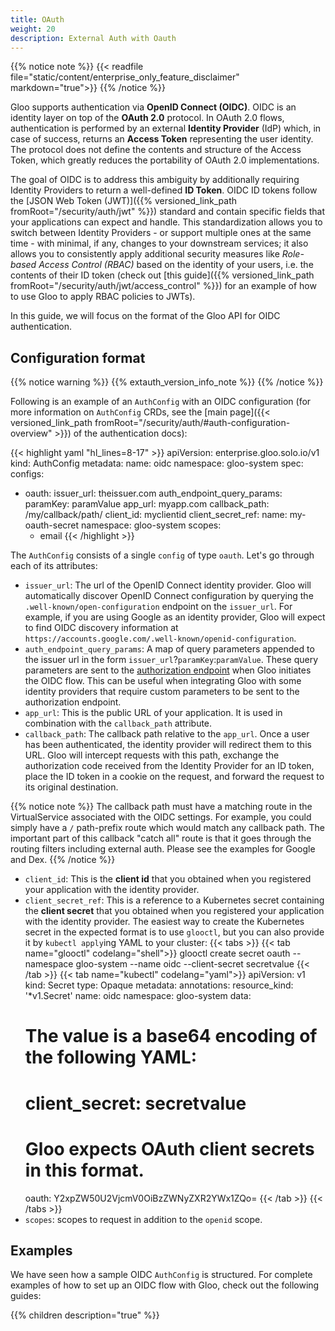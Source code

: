 ```yaml
---
title: OAuth
weight: 20
description: External Auth with Oauth
---
```


{{% notice note %}}
{{< readfile file="static/content/enterprise_only_feature_disclaimer" markdown="true">}}
{{% /notice %}}

Gloo supports authentication via **OpenID Connect (OIDC)**. OIDC is an identity layer on top of the **OAuth 2.0** protocol. 
In OAuth 2.0 flows, authentication is performed by an external **Identity Provider** (IdP) which, in case of success, 
returns an **Access Token** representing the user identity. The protocol does not define the contents and 
structure of the Access Token, which greatly reduces the portability of OAuth 2.0 implementations.

The goal of OIDC is to address this ambiguity by additionally requiring Identity Providers to return a well-defined **ID Token**. OIDC ID tokens follow the [JSON Web Token (JWT)]({{% versioned_link_path fromRoot="/security/auth/jwt" %}}) standard and contain specific fields that your applications can expect and handle. This standardization allows you to switch between Identity Providers - or support multiple ones at the same time - with minimal, if any, changes to your downstream services; it also allows you to consistently apply additional security measures like _Role-based Access Control (RBAC)_ based on the identity of your users, i.e. the contents of their ID token (check out [this guide]({{% versioned_link_path fromRoot="/security/auth/jwt/access_control" %}}) for an example of how to use Gloo to apply RBAC policies to JWTs). 

In this guide, we will focus on the format of the Gloo API for OIDC authentication.

## Configuration format
{{% notice warning %}}
{{% extauth_version_info_note %}}
{{% /notice %}}

Following is an example of an `AuthConfig` with an OIDC configuration (for more information on `AuthConfig` CRDs, see 
the [main page]({{< versioned_link_path fromRoot="/security/auth/#auth-configuration-overview" >}}) 
of the authentication docs):

{{< highlight yaml "hl_lines=8-17" >}}
apiVersion: enterprise.gloo.solo.io/v1
kind: AuthConfig
metadata:
  name: oidc
  namespace: gloo-system
spec:
  configs:
  - oauth:
      issuer_url: theissuer.com
      auth_endpoint_query_params:
        paramKey: paramValue
      app_url: myapp.com
      callback_path: /my/callback/path/
      client_id: myclientid
      client_secret_ref:
        name: my-oauth-secret
        namespace: gloo-system
      scopes:
      - email
{{< /highlight >}}

The `AuthConfig` consists of a single `config` of type `oauth`. Let's go through each of its attributes:

- `issuer_url`: The url of the OpenID Connect identity provider. Gloo will automatically discover OpenID Connect 
configuration by querying the `.well-known/open-configuration` endpoint on the `issuer_url`. For example, if you are 
using Google as an identity provider, Gloo will expect to find OIDC discovery information at 
`https://accounts.google.com/.well-known/openid-configuration`.
- `auth_endpoint_query_params`: A map of query parameters appended to the issuer url in the form
 `issuer_url`?`paramKey`:`paramValue`. These query parameters are sent to the [authorization endpoint](https://auth0.com/docs/protocols/oauth2#oauth-endpoints)
  when Gloo initiates the OIDC flow. This can be useful when integrating Gloo with some identity providers that require
  custom parameters to be sent to the authorization endpoint.
- `app_url`: This is the public URL of your application. It is used in combination with the `callback_path` attribute.
- `callback_path`: The callback path relative to the `app_url`. Once a user has been authenticated, the identity provider 
will redirect them to this URL. Gloo will intercept requests with this path, exchange the authorization code received from 
the Identity Provider for an ID token, place the ID token in a cookie on the request, and forward the request to its original destination. 

{{% notice note %}}
The callback path must have a matching route in the VirtualService associated with the OIDC settings. For example, you could simply have a `/` path-prefix route which would match any callback path. The important part of this callback "catch all" route is that it goes through the routing filters including external auth. Please see the examples for Google and Dex. 
{{% /notice %}}

- `client_id`: This is the **client id** that you obtained when you registered your application with the identity provider.
- `client_secret_ref`: This is a reference to a Kubernetes secret containing the **client secret** that you obtained 
when you registered your application with the identity provider. The easiest way to create the Kubernetes secret in the 
expected format is to use `glooctl`, but you can also provide it by `kubectl apply`ing YAML to your cluster:
{{< tabs >}}
{{< tab name="glooctl" codelang="shell">}}
glooctl create secret oauth --namespace gloo-system --name oidc --client-secret secretvalue
{{< /tab >}}
{{< tab name="kubectl" codelang="yaml">}}
apiVersion: v1
kind: Secret
type: Opaque
metadata:
  annotations:
    resource_kind: '*v1.Secret'
  name: oidc
  namespace: gloo-system
data:
  # The value is a base64 encoding of the following YAML:
  # client_secret: secretvalue
  # Gloo expects OAuth client secrets in this format.
  oauth: Y2xpZW50U2VjcmV0OiBzZWNyZXR2YWx1ZQo=
{{< /tab >}}
{{< /tabs >}} 
- `scopes`: scopes to request in addition to the `openid` scope.

## Examples
We have seen how a sample OIDC `AuthConfig` is structured. For complete examples of how to set up an OIDC flow with 
Gloo, check out the following guides:

{{% children description="true" %}}